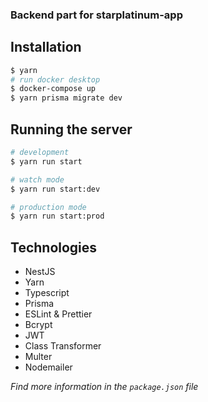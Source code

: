 ### Backend part for starplatinum-app

## Installation

```bash
$ yarn
# run docker desktop
$ docker-compose up
$ yarn prisma migrate dev
```

## Running the server

```bash
# development
$ yarn run start

# watch mode
$ yarn run start:dev

# production mode
$ yarn run start:prod
```

## Technologies

- NestJS
- Yarn
- Typescript
- Prisma
- ESLint & Prettier
- Bcrypt
- JWT
- Class Transformer
- Multer
- Nodemailer

_Find more information in the `package.json` file_
